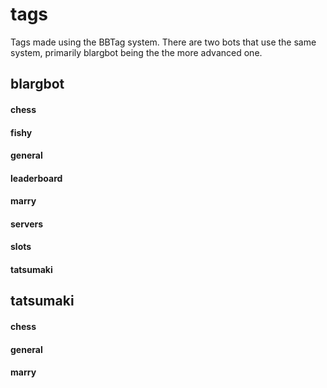 # tags
Tags made using the BBTag system. There are two bots that use the same system, primarily blargbot being the the more advanced one.

## blargbot
#### chess
#### fishy 
#### general
#### leaderboard
#### marry
#### servers
#### slots
#### tatsumaki

## tatsumaki
#### chess
#### general
#### marry

